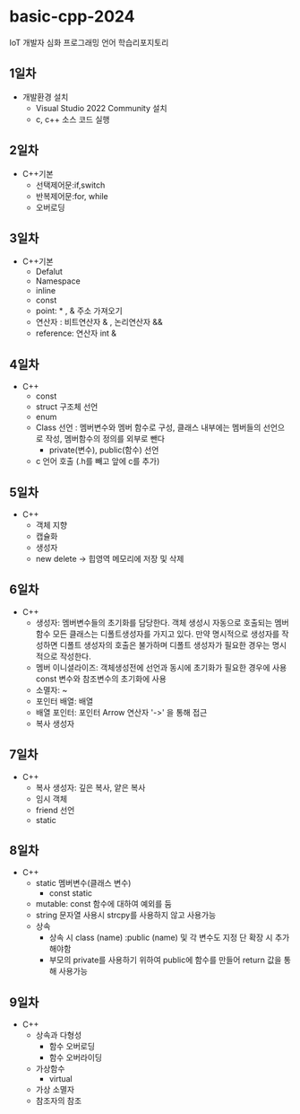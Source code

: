 # basic-cpp-2024
IoT  개발자 심화 프로그래밍 언어 학습리포지토리

## 1일차
- 개발환경 설치
	- Visual Studio 2022 Community 설치
	- c, c++ 소스 코드 실행

## 2일차
- C++기본
	- 선택제어문:if,switch
	- 반복제어문:for, while
	- 오버로딩

## 3일차
- C++기본
	- Defalut
	- Namespace
	- inline
	- const
	- point: * , & 주소 가져오기
	- 연산자 : 비트연산자 & , 논리연산자 &&
	- reference: 연산자 int &

## 4일차
- C++
	- const
	- struct 구조체 선언
	- enum
	- Class 선언 : 멤버변수와 멤버 함수로 구성, 클래스 내부에는 멤버들의 선언으로 작성, 멤버함수의 정의를 외부로 뺀다
		- private(변수), public(함수) 선언
	- c 언어 호출 (.h를 빼고 앞에 c를 추가)

## 5일차
- C++
	- 객체 지향
	- 캡슐화
	- 생성자
	- new delete -> 힙영역 메모리에 저장 및 삭제

## 6일차
- C++
	- 생성자:  멤버변수들의 초기화를 담당한다. 
			  객체 생성시 자동으로 호출되는 멤버함수
			  모든 클래스는 디폴트생성자를 가지고 있다. 
			  만약 명시적으로 생성자를 작성하면 디폴트 생성자의 호출은 불가하며 디폴트 생성자가 필요한 경우는 명시적으로 작성한다.
	- 멤버 이니셜라이즈: 객체생성전에 선언과 동시에 초기화가 필요한 경우에 사용
						const 변수와 참조변수의 초기화에 사용
	- 소멸자: ~
	- 포인터 배열: 배열
	- 배열 포인터: 포인터 Arrow 연산자 '->' 을 통해 접근
	- 복사 생성자

## 7일차
- C++
	- 복사 생성자: 깊은 복사, 얕은 복사
	- 임시 객체
	- friend 선언
	- static

## 8일차
- C++
	- static 멤버변수(클래스 변수)
		- const static
	- mutable: const 함수에 대하여 예외를 둠
	- string 문자열 사용시 strcpy를 사용하지 않고 사용가능
	- 상속
		- 상속 시 class (name) :public (name) 및 각 변수도 지정 단 확장 시 추가 해야함
		- 부모의 private를 사용하기 위하여 public에 함수를 만들어 return 값을 통해 사용가능

## 9일차
- C++
	- 상속과 다형성
		- 함수 오버로딩
		- 함수 오버라이딩
	- 가상함수
		- virtual
	- 가상 소멸자
	- 참조자의 참조